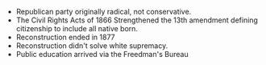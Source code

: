 - Republican party originally radical, not conservative.
- The Civil Rights Acts of 1866 Strengthened the 13th amendment defining citizenship to include all native born.
- Reconstruction ended in 1877
- Reconstruction didn't solve white supremacy.
- Public education arrived via the Freedman's Bureau
